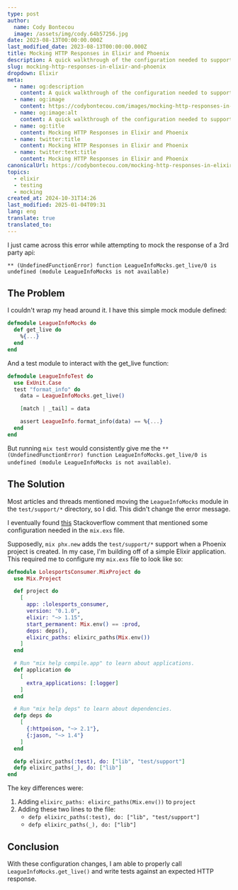 ```yaml
---
type: post
author:
  name: Cody Bontecou
  image: /assets/img/cody.64b57256.jpg
date: 2023-08-13T00:00:00.000Z
last_modified_date: 2023-08-13T00:00:00.000Z
title: Mocking HTTP Responses in Elixir and Phoenix
description: A quick walkthrough of the configuration needed to support mocks and modules only used within your Elixir tests
slug: mocking-http-responses-in-elixir-and-phoenix
dropdown: Elixir
meta:
  - name: og:description
    content: A quick walkthrough of the configuration needed to support mocks and modules only used within your Elixir tests
  - name: og:image
    content: https://codybontecou.com/images/mocking-http-responses-in-elixir-and-phoenix.png
  - name: og:image:alt
    content: A quick walkthrough of the configuration needed to support mocks and modules only used within your Elixir tests
  - name: og:title
    content: Mocking HTTP Responses in Elixir and Phoenix
  - name: twitter:title
    content: Mocking HTTP Responses in Elixir and Phoenix
  - name: twitter:text:title
    content: Mocking HTTP Responses in Elixir and Phoenix
canonicalUrl: https://codybontecou.com/mocking-http-responses-in-elixir-and-phoenix.html
topics:
  - elixir
  - testing
  - mocking
created_at: 2024-10-31T14:26
last_modified: 2025-01-04T09:31
lang: eng
translate: true
translated_to: 
---
```

I just came across this error while attempting to mock the response of a 3rd party api:

`** (UndefinedFunctionError) function LeagueInfoMocks.get_live/0 is undefined (module LeagueInfoMocks is not available)`

## The Problem

I couldn't wrap my head around it. I have this simple mock module defined:

```elixir
defmodule LeagueInfoMocks do
  def get_live do
    %{...}
  end
end

```

And a test module to interact with the get_live function:

```elixir
defmodule LeagueInfoTest do
  use ExUnit.Case
  test "format_info" do
    data = LeagueInfoMocks.get_live()

    [match | _tail] = data

    assert LeagueInfo.format_info(data) == %{...}
  end
end

```

But running `mix test` would consistently give me the `** (UndefinedFunctionError) function LeagueInfoMocks.get_live/0 is undefined (module LeagueInfoMocks is not available)`.

## The Solution

Most articles and threads mentioned moving the `LeagueInfoMocks` module in the `test/support/*` directory, so I did. This didn't change the error message.

I eventually found [this](https://stackoverflow.com/a/73967553/6642089) Stackoverflow comment that mentioned some configuration needed in the `mix.exs` file.

Supposedly, `mix phx.new` adds the `test/support/*` support when a Phoenix project is created. In my case, I'm building off of a simple Elixir application. This required me to configure my `mix.exs` file to look like so:

```elixir
defmodule LolesportsConsumer.MixProject do
  use Mix.Project

  def project do
    [
      app: :lolesports_consumer,
      version: "0.1.0",
      elixir: "~> 1.15",
      start_permanent: Mix.env() == :prod,
      deps: deps(),
      elixirc_paths: elixirc_paths(Mix.env())
    ]
  end

  # Run "mix help compile.app" to learn about applications.
  def application do
    [
      extra_applications: [:logger]
    ]
  end

  # Run "mix help deps" to learn about dependencies.
  defp deps do
    [
      {:httpoison, "~> 2.1"},
      {:jason, "~> 1.4"}
    ]
  end

  defp elixirc_paths(:test), do: ["lib", "test/support"]
  defp elixirc_paths(_), do: ["lib"]
end

```

The key differences were:
1. Adding `elixirc_paths: elixirc_paths(Mix.env())` to `project`
2. Adding these two lines to the file:
   - `defp elixirc_paths(:test), do: ["lib", "test/support"]`
   - `defp elixirc_paths(_), do: ["lib"]`


## Conclusion

With these configuration changes, I am able to properly call `LeagueInfoMocks.get_live()` and write tests against an expected HTTP response.

